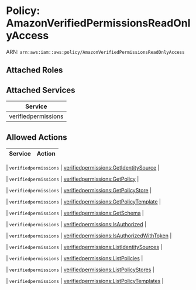# Policy: AmazonVerifiedPermissionsReadOnlyAccess

ARN: `arn:aws:iam::aws:policy/AmazonVerifiedPermissionsReadOnlyAccess`

## Attached Roles

## Attached Services

| Service |
|---------|
| verifiedpermissions |

## Allowed Actions

| Service | Action |
|:-------:|--------|

| `verifiedpermissions` | [verifiedpermissions:GetIdentitySource](../actions.md#verifiedpermissions:getidentitysource) |

| `verifiedpermissions` | [verifiedpermissions:GetPolicy](../actions.md#verifiedpermissions:getpolicy) |

| `verifiedpermissions` | [verifiedpermissions:GetPolicyStore](../actions.md#verifiedpermissions:getpolicystore) |

| `verifiedpermissions` | [verifiedpermissions:GetPolicyTemplate](../actions.md#verifiedpermissions:getpolicytemplate) |

| `verifiedpermissions` | [verifiedpermissions:GetSchema](../actions.md#verifiedpermissions:getschema) |

| `verifiedpermissions` | [verifiedpermissions:IsAuthorized](../actions.md#verifiedpermissions:isauthorized) |

| `verifiedpermissions` | [verifiedpermissions:IsAuthorizedWithToken](../actions.md#verifiedpermissions:isauthorizedwithtoken) |

| `verifiedpermissions` | [verifiedpermissions:ListIdentitySources](../actions.md#verifiedpermissions:listidentitysources) |

| `verifiedpermissions` | [verifiedpermissions:ListPolicies](../actions.md#verifiedpermissions:listpolicies) |

| `verifiedpermissions` | [verifiedpermissions:ListPolicyStores](../actions.md#verifiedpermissions:listpolicystores) |

| `verifiedpermissions` | [verifiedpermissions:ListPolicyTemplates](../actions.md#verifiedpermissions:listpolicytemplates) |
